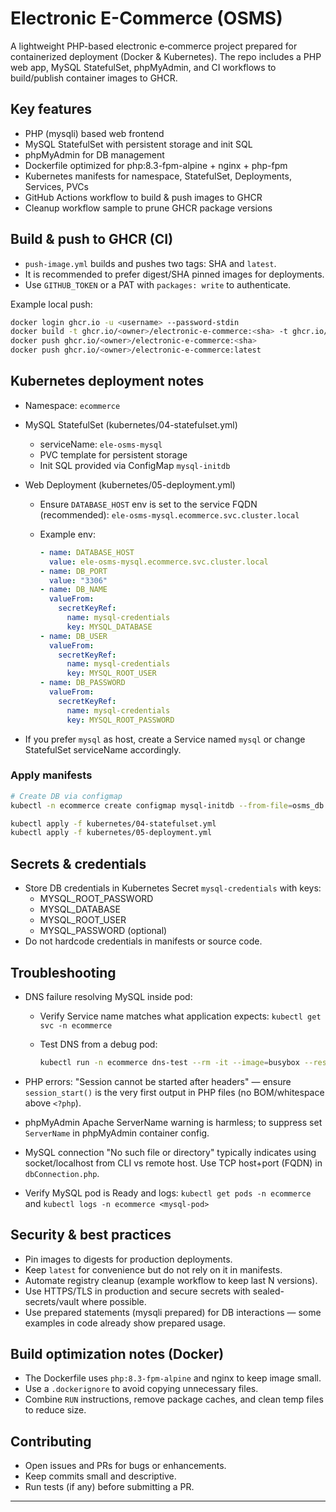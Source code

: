 # Electronic E-Commerce (OSMS)

A lightweight PHP-based electronic e‑commerce project prepared for containerized deployment (Docker & Kubernetes). The repo includes a PHP web app, MySQL StatefulSet, phpMyAdmin, and CI workflows to build/publish container images to GHCR.

## Key features

- PHP (mysqli) based web frontend
- MySQL StatefulSet with persistent storage and init SQL
- phpMyAdmin for DB management
- Dockerfile optimized for php:8.3-fpm-alpine + nginx + php-fpm
- Kubernetes manifests for namespace, StatefulSet, Deployments, Services, PVCs
- GitHub Actions workflow to build & push images to GHCR
- Cleanup workflow sample to prune GHCR package versions

## Build & push to GHCR (CI)

- `push-image.yml` builds and pushes two tags: SHA and `latest`.
- It is recommended to prefer digest/SHA pinned images for deployments.
- Use `GITHUB_TOKEN` or a PAT with `packages: write` to authenticate.

Example local push:

```bash
docker login ghcr.io -u <username> --password-stdin
docker build -t ghcr.io/<owner>/electronic-e-commerce:<sha> -t ghcr.io/<owner>/electronic-e-commerce:latest .
docker push ghcr.io/<owner>/electronic-e-commerce:<sha>
docker push ghcr.io/<owner>/electronic-e-commerce:latest
```

## Kubernetes deployment notes

- Namespace: `ecommerce`
- MySQL StatefulSet (kubernetes/04-statefulset.yml)
  - serviceName: `ele-osms-mysql`
  - PVC template for persistent storage
  - Init SQL provided via ConfigMap `mysql-initdb`
- Web Deployment (kubernetes/05-deployment.yml)
  - Ensure `DATABASE_HOST` env is set to the service FQDN (recommended):
    `ele-osms-mysql.ecommerce.svc.cluster.local`
  - Example env:

    ```yaml
    - name: DATABASE_HOST
      value: ele-osms-mysql.ecommerce.svc.cluster.local
    - name: DB_PORT
      value: "3306"
    - name: DB_NAME
      valueFrom:
        secretKeyRef:
          name: mysql-credentials
          key: MYSQL_DATABASE
    - name: DB_USER
      valueFrom:
        secretKeyRef:
          name: mysql-credentials
          key: MYSQL_ROOT_USER
    - name: DB_PASSWORD
      valueFrom:
        secretKeyRef:
          name: mysql-credentials
          key: MYSQL_ROOT_PASSWORD
    ```

- If you prefer `mysql` as host, create a Service named `mysql` or change StatefulSet serviceName accordingly.

### Apply manifests

```bash
# Create DB via configmap
kubectl -n ecommerce create configmap mysql-initdb --from-file=osms_db.sql=osms_db.sql

kubectl apply -f kubernetes/04-statefulset.yml
kubectl apply -f kubernetes/05-deployment.yml
```

## Secrets & credentials

- Store DB credentials in Kubernetes Secret `mysql-credentials` with keys:
  - MYSQL_ROOT_PASSWORD
  - MYSQL_DATABASE
  - MYSQL_ROOT_USER
  - MYSQL_PASSWORD (optional)
- Do not hardcode credentials in manifests or source code.

## Troubleshooting

- DNS failure resolving MySQL inside pod:
  - Verify Service name matches what application expects: `kubectl get svc -n ecommerce`
  - Test DNS from a debug pod:

    ```bash
    kubectl run -n ecommerce dns-test --rm -it --image=busybox --restart=Never -- nslookup ele-osms-mysql.ecommerce.svc.cluster.local
    ```

- PHP errors: "Session cannot be started after headers" — ensure `session_start()` is the very first output in PHP files (no BOM/whitespace above `<?php`).
- phpMyAdmin Apache ServerName warning is harmless; to suppress set `ServerName` in phpMyAdmin container config.
- MySQL connection "No such file or directory" typically indicates using socket/localhost from CLI vs remote host. Use TCP host+port (FQDN) in `dbConnection.php`.
- Verify MySQL pod is Ready and logs: `kubectl get pods -n ecommerce` and `kubectl logs -n ecommerce <mysql-pod>`

## Security & best practices

- Pin images to digests for production deployments.
- Keep `latest` for convenience but do not rely on it in manifests.
- Automate registry cleanup (example workflow to keep last N versions).
- Use HTTPS/TLS in production and secure secrets with sealed-secrets/vault where possible.
- Use prepared statements (mysqli prepared) for DB interactions — some examples in code already show prepared usage.

## Build optimization notes (Docker)

- The Dockerfile uses `php:8.3-fpm-alpine` and nginx to keep image small.
- Use a `.dockerignore` to avoid copying unnecessary files.
- Combine `RUN` instructions, remove package caches, and clean temp files to reduce size.

## Contributing

- Open issues and PRs for bugs or enhancements.
- Keep commits small and descriptive.
- Run tests (if any) before submitting a PR.

---
